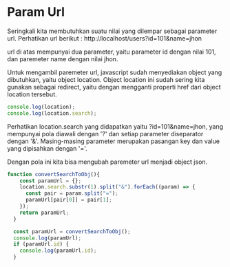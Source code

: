 # Param Url

Seringkali kita membutuhkan suatu nilai yang dilempar sebagai parameter url. Perhatikan url berikut :  http://localhost/users?id=101\&name=jhon

url di atas mempunyai dua parameter, yaitu parameter id dengan nilai 101, dan paremeter name dengan nilai jhon.

Untuk mengambil paremeter url, javascript sudah menyediakan object yang dibutuhkan, yaitu object location. Object location ini sudah sering kita gunakan sebagai redirect, yaitu dengan mengganti properti href dari object location tersebut. 

```javascript
console.log(location);
console.log(location.search);
```

Perhatikan location.search yang didapatkan yaitu ?id=101\&name=jhon, yang mempunyai pola diawali dengan '?' dan setiap parameter diseparator dengan '&'. Masing-masing parameter merupakan pasangan key dan value yang dipisahkan dengan '='. 

Dengan pola ini kita bisa mengubah paremeter url menjadi object json.

```javascript
function convertSearchToObj(){
    const paramUrl = {};
    location.search.substr(1).split("&").forEach((param) => {
      const pair = param.split("=");
      paramUrl[pair[0]] = pair[1];
    });
    return paramUrl;
  }

  const paramUrl = convertSearchToObj();
  console.log(paramUrl);
  if (paramUrl.id) {
    console.log(paramUrl.id);
  }
```
